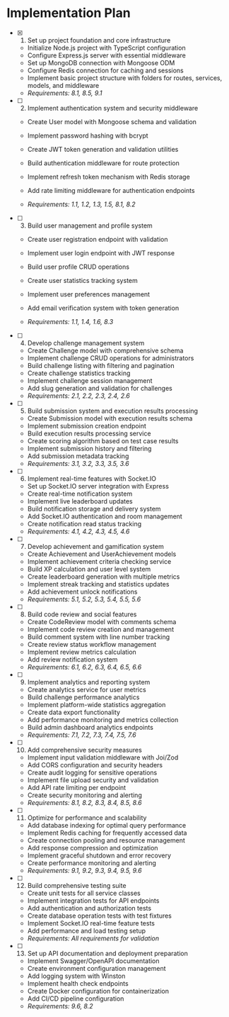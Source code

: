 # Implementation Plan

- [x] 1. Set up project foundation and core infrastructure


  - Initialize Node.js project with TypeScript configuration
  - Configure Express.js server with essential middleware
  - Set up MongoDB connection with Mongoose ODM
  - Configure Redis connection for caching and sessions
  - Implement basic project structure with folders for routes, services, models, and middleware
  - _Requirements: 8.1, 8.5, 9.1_



- [ ] 2. Implement authentication system and security middleware
  - Create User model with Mongoose schema and validation
  - Implement password hashing with bcrypt
  - Create JWT token generation and validation utilities
  - Build authentication middleware for route protection
  - Implement refresh token mechanism with Redis storage


  - Add rate limiting middleware for authentication endpoints
  - _Requirements: 1.1, 1.2, 1.3, 1.5, 8.1, 8.2_

- [ ] 3. Build user management and profile system
  - Create user registration endpoint with validation
  - Implement user login endpoint with JWT response
  - Build user profile CRUD operations



  - Create user statistics tracking system
  - Implement user preferences management
  - Add email verification system with token generation
  - _Requirements: 1.1, 1.4, 1.6, 8.3_

- [ ] 4. Develop challenge management system
  - Create Challenge model with comprehensive schema
  - Implement challenge CRUD operations for administrators
  - Build challenge listing with filtering and pagination
  - Create challenge statistics tracking
  - Implement challenge session management
  - Add slug generation and validation for challenges
  - _Requirements: 2.1, 2.2, 2.3, 2.4, 2.6_

- [ ] 5. Build submission system and execution results processing
  - Create Submission model with execution results schema
  - Implement submission creation endpoint
  - Build execution results processing service
  - Create scoring algorithm based on test case results
  - Implement submission history and filtering
  - Add submission metadata tracking
  - _Requirements: 3.1, 3.2, 3.3, 3.5, 3.6_

- [ ] 6. Implement real-time features with Socket.IO
  - Set up Socket.IO server integration with Express
  - Create real-time notification system
  - Implement live leaderboard updates
  - Build notification storage and delivery system
  - Add Socket.IO authentication and room management
  - Create notification read status tracking
  - _Requirements: 4.1, 4.2, 4.3, 4.5, 4.6_

- [ ] 7. Develop achievement and gamification system
  - Create Achievement and UserAchievement models
  - Implement achievement criteria checking service
  - Build XP calculation and user level system
  - Create leaderboard generation with multiple metrics
  - Implement streak tracking and statistics updates
  - Add achievement unlock notifications
  - _Requirements: 5.1, 5.2, 5.3, 5.4, 5.5, 5.6_

- [ ] 8. Build code review and social features
  - Create CodeReview model with comments schema
  - Implement code review creation and management
  - Build comment system with line number tracking
  - Create review status workflow management
  - Implement review metrics calculation
  - Add review notification system
  - _Requirements: 6.1, 6.2, 6.3, 6.4, 6.5, 6.6_

- [ ] 9. Implement analytics and reporting system
  - Create analytics service for user metrics
  - Build challenge performance analytics
  - Implement platform-wide statistics aggregation
  - Create data export functionality
  - Add performance monitoring and metrics collection
  - Build admin dashboard analytics endpoints
  - _Requirements: 7.1, 7.2, 7.3, 7.4, 7.5, 7.6_

- [ ] 10. Add comprehensive security measures
  - Implement input validation middleware with Joi/Zod
  - Add CORS configuration and security headers
  - Create audit logging for sensitive operations
  - Implement file upload security and validation
  - Add API rate limiting per endpoint
  - Create security monitoring and alerting
  - _Requirements: 8.1, 8.2, 8.3, 8.4, 8.5, 8.6_

- [ ] 11. Optimize for performance and scalability
  - Add database indexing for optimal query performance
  - Implement Redis caching for frequently accessed data
  - Create connection pooling and resource management
  - Add response compression and optimization
  - Implement graceful shutdown and error recovery
  - Create performance monitoring and alerting
  - _Requirements: 9.1, 9.2, 9.3, 9.4, 9.5, 9.6_

- [ ] 12. Build comprehensive testing suite
  - Create unit tests for all service classes
  - Implement integration tests for API endpoints
  - Add authentication and authorization tests
  - Create database operation tests with test fixtures
  - Implement Socket.IO real-time feature tests
  - Add performance and load testing setup
  - _Requirements: All requirements for validation_

- [ ] 13. Set up API documentation and deployment preparation
  - Implement Swagger/OpenAPI documentation
  - Create environment configuration management
  - Add logging system with Winston
  - Implement health check endpoints
  - Create Docker configuration for containerization
  - Add CI/CD pipeline configuration
  - _Requirements: 9.6, 8.2_